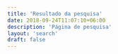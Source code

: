 ```yaml
---
title: 'Resultado da pesquisa'
date: 2018-09-24T11:07:10+06:00
description: 'Página de pesquisa'
layout: 'search'
draft: false
---
```

